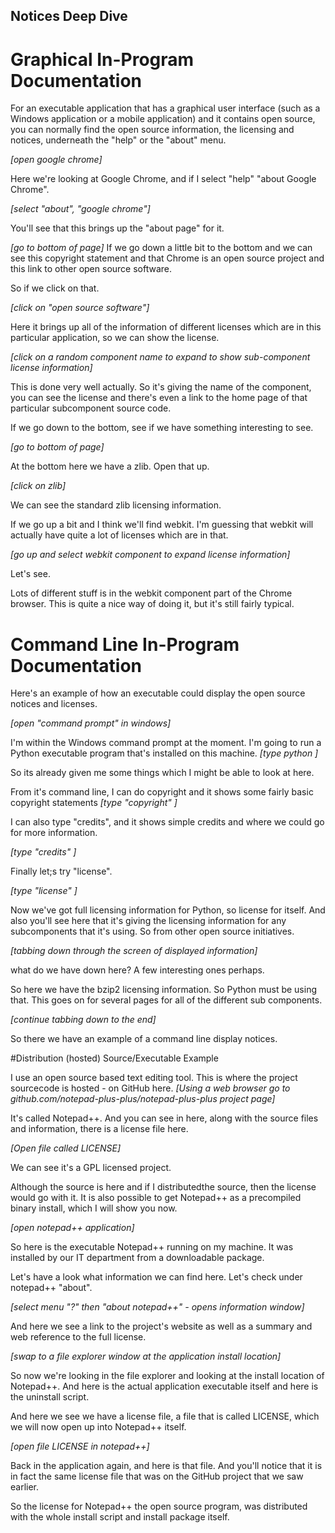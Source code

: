 ## Notices Deep Dive


# Graphical In-Program Documentation

For an executable application that has a graphical user interface (such as a Windows application or a mobile application) and it contains open source, you can normally find the open source information, the licensing and notices, underneath the
"help" or the "about" menu.

_[open google chrome]_

Here we're looking at Google Chrome, and if I select "help" "about Google Chrome".

_[select "about", "google chrome"]_

You'll see that this brings up the "about page" for it.

_[go to bottom of page]_
If we go down a little bit to the bottom and we can see this copyright statement and that Chrome is an open source project and this link to other open source software.

So if we click on that.

_[click on "open source software"]_

Here it brings up all of the information of different licenses which are in this particular application, so we can show the license.

_[click on a random component name to expand to show sub-component license information]_
 
This is done very well actually. So it's giving the name of the component, you can see the license and there's even a link to the home page of that particular subcomponent source code.

If we go down to the bottom, see if we have something interesting to see.

_[go to bottom of page]_

At the bottom here we have a zlib. Open that up.

_[click on zlib]_

We can see the standard zlib licensing information.

If we go up a bit and I think we'll find webkit. I'm guessing that webkit will actually have quite a lot of licenses which are in that.

_[go up and select webkit component to expand license information]_

Let's see.

Lots of different stuff is in the webkit component part of the Chrome browser.
This is quite a nice way of doing it, but it's still fairly typical.


# Command Line In-Program Documentation

Here's an example of how an executable could display the open source notices and licenses.

_[open "command prompt" in windows]_

I'm within the Windows command prompt at the moment. I'm going to run a Python executable
program that's installed on this machine.
_[type python <return>]_

So its already given me some things which I might be able to look at here.

From it's command line, I can do copyright and it shows some fairly
basic copyright statements
 _[type "copyright" <return>]_

I can also type "credits", and it shows simple credits and where
we could go for more information.

_[type "credits" <return>]_
 
 Finally let;s try "license".

_[type "license" <return>]_
 
Now we've got full licensing information for Python, so license for itself. And also you'll see here that it's giving the
licensing information for any subcomponents that it's using. So from other open source initiatives.

_[tabbing down through the screen of displayed information]_

what do we have down here? A few interesting ones perhaps.

So here we have the bzip2 licensing information. So Python must be using that. This goes on for several pages for all of the different sub components.

_[continue tabbing down to the end]_

So there we have an example of a command line display notices.

#Distribution (hosted) Source/Executable Example

 I use an open source based text editing tool. This is where the project sourcecode is hosted - on GitHub here. 
 _[Using a web browser go to github.com/notepad-plus-plus/notepad-plus-plus project page]_
 
 It's called Notepad++.
 And you can see in here, along with the source files and information, there is a license file here.
 
 _[Open file called LICENSE]_
 
 We can see it's a GPL licensed project.
 
 Although the source is here and if I distributedthe source, then the license would go with it. It is also possible to get Notepad++ as a precompiled binary install, which I will show you now.
 
 _[open notepad++ application]_
 
So here is the executable Notepad++ running on my machine. It was installed by our IT department from a downloadable package.
 
Let's have a look what information we can find here. Let's check under notepad++ "about".

_[select menu "?" then "about notepad++" - opens information window]_

And here we see a link to the project's website as well as a summary and web reference to the full license.

_[swap to a file explorer window at the application install location]_

So now we're looking in the file explorer and looking at the install location of Notepad++. And here is the actual application executable itself and here is the uninstall script.
 
And here we see we have a license file, a file that is called LICENSE, which we will now open up into Notepad++ itself.

_[open file LICENSE in notepad++]_

Back in the application again, and here is that file.
And you'll notice that it is in fact the same license file that was on the GitHub project that we saw earlier.

So the license for Notepad++ the open source program, was distributed with the whole install script and install package itself.
